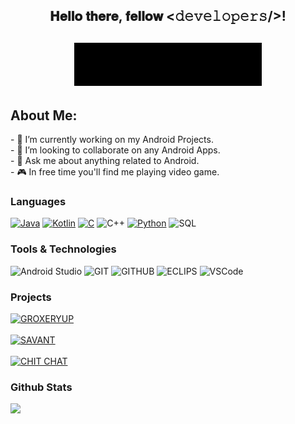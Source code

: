 <div align="center">
  <h2> 𝐇𝐞𝐥𝐥𝐨 𝐭𝐡𝐞𝐫𝐞, 𝐟𝐞𝐥𝐥𝐨𝐰 <𝚍𝚎𝚟𝚎𝚕𝚘𝚙𝚎𝚛𝚜/>!</h2>
  <h2> <img src="https://github.com/pratik2550/pratik-patle/blob/main/screedbot.gif" width="300px"></h2>
</div>
<h2> About Me: </h2>
- 🔨 I’m currently working on my Android Projects.</br>
- 👯 I’m looking to collaborate on any Android Apps.</br>
- 💬 Ask me about  anything related to Android.</br>
- 🎮 In free time you'll find me playing video game.</br>

### Languages

[![Java](https://img.shields.io/badge/-Java-000?&logo=Java&logoColor=007396)](https://github.com/adamalston?tab=repositories&q=&type=&language=java)
[![Kotlin](https://img.shields.io/badge/-Kotlin-000?&logo=Kotlin&logoColor=007396)](https://github.com/adamalston?tab=repositories&q=&type=&language=java)
[![C](https://img.shields.io/badge/-C-000?&logo=C)](https://github.com/adamalston?tab=repositories&q=&type=&language=c)
![C++](https://img.shields.io/badge/-C++-000?&logo=c%2b%2b&logoColor=00599C)
[![Python](https://img.shields.io/badge/-Python-000?&logo=python)](https://github.com/adamalston?tab=repositories&q=&type=&language=python)
![SQL](https://img.shields.io/badge/-SQL-000?&logo=MySQL&logoColor=4479A1)

### Tools & Technologies

![Android Studio](https://img.shields.io/badge/-Android%20Studio-000?&logo=android%20studio&logoColor=green)
![GIT](https://img.shields.io/badge/-git-000?&logo=git&logoColor=fff)
![GITHUB](https://img.shields.io/badge/-GitHub-000?&logo=github&logoColor=white)
![ECLIPS](https://img.shields.io/badge/-Eclips%20IDE-2c2157?&logo=eclipse&logoColor=white)
![VSCode](https://img.shields.io/badge/-VS%20Code-gray?&logo=visual%20studio%20code&logoColor=50b2f3)

### Projects

[![GROXERYUP](https://github-readme-stats.vercel.app/api/pin/?username=pratik2550&repo=GroceryApp&theme=dark)](https://github.com/pratik2550/GroceryApp)
<br/>
<br/>
[![SAVANT](https://github-readme-stats.vercel.app/api/pin/?username=pratik2550&repo=Savant-App&theme=dark)](https://github.com/pratik2550/Savant-App)
<br/>
<br/>
[![CHIT CHAT](https://github-readme-stats.vercel.app/api/pin/?username=pratik2550&repo=Chit-Chat-App&theme=dark)](https://github.com/pratik2550/Chit-Chat-App)
<br/>

### Github Stats
<a href=""><img height="137px" src="https://github-readme-stats.vercel.app/api?username=pratik2550&hide_title=true&hide_border=true&show_icons=true&include_all_commits=true&count_private=true&line_height=21&text_color=000&icon_color=000&bg_color=0,ea6161,ffc64d,fffc4d,52fa5a&theme=graywhite" /><!-- wi*quL3fcV --></a>
